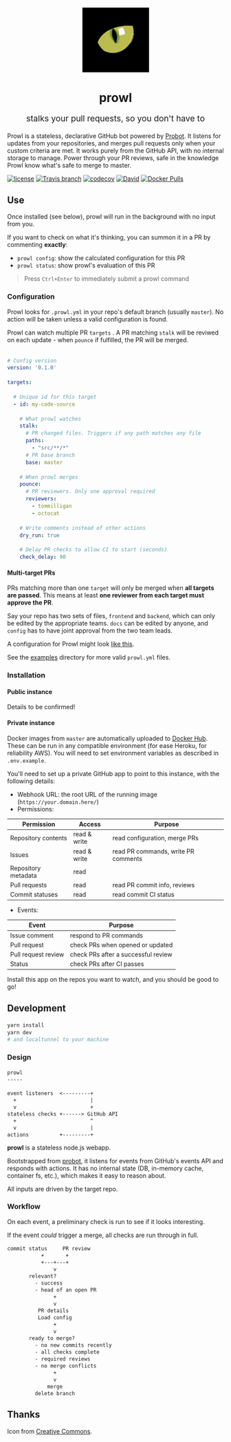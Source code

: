 
<p align="center">
  <img src="static/cats-eye.png" alt="prowl-icon" height="150" width="155">
  <h1 align="center">prowl</h1>
</p>
<p align="center" style="font-size: 1.2rem;">stalks your pull requests, so you don't have to</p>

Prowl is a stateless, declarative GitHub bot powered by [Probot](https://github.com/probot/probot). It listens for updates from your repositories, and merges pull requests only when your custom criteria are met. It works purely from the GitHub API, with no internal storage to manage. Power through your PR reviews, safe in the knowledge Prowl know what's safe to merge to master.

[![license](https://img.shields.io/github/license/tommilligan/prowl-github-app.svg)]()
[![Travis branch](https://img.shields.io/travis/tommilligan/prowl-github-app/master.svg)](https://travis-ci.org/tommilligan/prowl-github-app)
[![codecov](https://codecov.io/gh/tommilligan/prowl-github-app/branch/master/graph/badge.svg)](https://codecov.io/gh/tommilligan/prowl-github-app)
[![David](https://img.shields.io/david/tommilligan/prowl-github-app.svg)](https://david-dm.org/tommilligan/prowl-github-app)
[![Docker Pulls](https://img.shields.io/docker/pulls/tommilligan/prowl-github-app.svg)](https://hub.docker.com/r/tommilligan/prowl-github-app/)


## Use

Once installed (see below), prowl will run in the background with no input from you.

If you want to check on what it's thinking, you can summon it in a PR by commenting **exactly**:
- `prowl config`: show the calculated configuration for this PR
- `prowl status`: show prowl's evaluation of this PR

> Press `Ctrl+Enter` to immediately submit a prowl command

### Configuration

Prowl looks for `.prowl.yml` in your repo's default branch (usually `master`). No action will be taken unless a valid configuration is found.

Prowl can watch multiple PR `targets` . A PR matching `stalk` will be reviwed on each update - when `pounce` if fulfilled, the PR will be merged.

```yaml

# Config version
version: '0.1.0'

targets:

  # Unique id for this target
  - id: my-code-source

    # What prowl watches
    stalk:
      # PR changed files. Triggers if any path matches any file
      paths:
        - "src/**/*"
      # PR base branch
      base: master

    # When prowl merges
    pounce:
      # PR reviewers. Only one approval required
      reviewers:
        - tommilligan
        - octocat  

    # Write comments instead of other actions
    dry_run: true

    # Delay PR checks to allow CI to start (seconds)
    check_delay: 90
```

#### Multi-target PRs

PRs matching more than one `target` will only be merged when **all targets are passed**.
This means at least **one reviewer from each target must approve the PR**.

Say your repo has two sets of files, `frontend` and `backend`, which can only be edited by the appropriate teams. `docs` can be edited by anyone, and `config` has to have joint approval from the two team leads.

A configuration for Prowl might look [like this](examples/full-stack.yaml).

See the [examples](examples) directory for more valid `prowl.yml` files.

### Installation

#### Public instance

Details to be confirmed!

#### Private instance

Docker images from `master` are automatically uploaded to [Docker Hub](https://hub.docker.com/r/tommilligan/prowl-github-app).
These can be run in any compatible environment (for ease Heroku, for reliability AWS).
You will need to set environment variables as described in `.env.example`.

You'll need to set up a private GitHub app to point to this instance, with the following details:
- Webhook URL: the root URL of the running image (`https://your.domain.here/`)
- Permissions:

| Permission             | Access               | Purpose                                 |
| ---------------------- | -------------------- | --------------------------------------- |
| Repository contents    | read & write         | read configuration, merge PRs           |
| Issues                 | read & write         | read PR commands, write PR comments     |
| Repository metadata    | read                 |                                         |
| Pull requests          | read                 | read PR commit info, reviews            |
| Commit statuses        | read                 | read commit CI status                   |

- Events:

| Event                  | Purpose                                 |
| ---------------------- | --------------------------------------- |
| Issue comment          | respond to PR commands                  |
| Pull request           | check PRs when opened or updated        |
| Pull request review    | check PRs after a successful review     |
| Status                 | check PRs after CI passes               |

Install this app on the repos you want to watch, and you should be good to go!


## Development

```sh
yarn install
yarn dev
# and localtunnel to your machine
```

### Design

```
prowl
-----

event listeners  <---------+
  +                        |
  v                        +
stateless checks +------> GitHub API
  +                        ^
  v                        |
actions          +---------+
```

**prowl** is a stateless node.js webapp.

Bootstrapped from [probot](https://github.com/probot/probot), it listens for events from GitHub's events API and responds with actions. It has no internal state (DB, in-memory cache, container fs, etc.), which makes it easy to reason about.

All inputs are driven by the target repo.


### Workflow

On each event, a preliminary check is run to see if it looks interesting.

If the event _could_ trigger a merge, all checks are run through in full.

```
commit status     PR review
           +       +
           +---+---+
               v
       relevant?
         - success
         - head of an open PR
               +
               v
          PR details
          Load config
               +
               v
       ready to merge?
         - no new commits recently
         - all checks complete
         - required reviews
         - no merge conflicts
               +
               v
             merge
         delete branch
```
## Thanks

Icon from [Creative Commons](https://openclipart.org/detail/183951/cats-eye).

